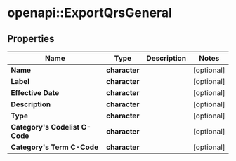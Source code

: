 # openapi::ExportQrsGeneral


## Properties
Name | Type | Description | Notes
------------ | ------------- | ------------- | -------------
**Name** | **character** |  | [optional] 
**Label** | **character** |  | [optional] 
**Effective Date** | **character** |  | [optional] 
**Description** | **character** |  | [optional] 
**Type** | **character** |  | [optional] 
**Category&#39;s Codelist C-Code** | **character** |  | [optional] 
**Category&#39;s Term C-Code** | **character** |  | [optional] 


